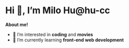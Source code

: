 <!---
✨ special ✨ repository.
`README.md` (this file) appears on GitHub profile.
--->

# Hi 👋, I’m Milo Hu@hu-cc

**About me!**

- 👀 I’m interested in **coding** and **movies**
- 🌱 I’m currently learning **front-end web development**
